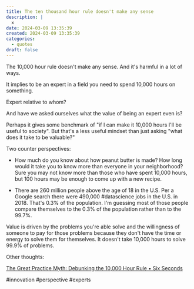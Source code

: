 ```yaml
---
title: The ten thousand hour rule doesn't make any sense
description: |
  x
date: 2024-03-09 13:35:39
created: 2024-03-09 13:35:39
categories:
  - quotes
draft: false
---
```

The 10,000 hour rule doesn't make any sense. And it's harmful in a lot of ways. 

It implies to be an expert in a field you need to spend 10,000 hours on something. 

Expert relative to whom?

And have we asked ourselves what the value of being an expert even is?

Perhaps it gives some benchmark of "if I can make it 10,000 hours I'll be useful to society". But that's a less useful mindset than just asking "what does it take to be valuable?" 

Two counter perspectives: 

- How much do you know about how peanut butter is made? How long would it take you to know more than everyone in your neighborhood? Sure you may not know more than those who have spent 10,000 hours, but 100 hours may be enough to come up with a new recipe. 

- There are 260 million people above the age of 18 in the U.S. Per a Google search there were 490,000 #datascience  jobs in the U.S. in 2018. That's 0.3% of the population. I'm guessing most of those people compare themselves to the 0.3% of the population rather than to the 99.7%.

Value is driven by the problems you're able solve and the willingness of someone to pay for those problems because they don't have the time or energy to solve them for themselves. It doesn't take 10,000 hours to solve 99.9% of problems. 

Other thoughts:

[The Great Practice Myth: Debunking the 10,000 Hour Rule • Six Seconds](https://www.6seconds.org/2022/06/20/10000-hour-rule/)

#innovation #perspective #experts